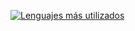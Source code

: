 [![Lenguajes más utilizados](https://github-readme-stats.vercel.app/api/top-langs/?username=pgonzalezs1999&langs_count=10&layout=compact)](https://github.com/anuraghazra/github-readme-stats)
